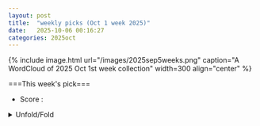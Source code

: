 ```yaml
---
layout: post
title:  "weekly picks (Oct 1 week 2025)"
date:   2025-10-06 00:16:27
categories: 2025oct
---
```


{% include image.html url="/images/2025sep5weeks.png" caption="A WordCloud of 2025 Oct 1st week collection" width=300 align="center" %}




===This week's pick===


* Score : 

<details id="myDetails">
  <summary> Unfold/Fold </summary>
  {% capture markdowncontent %}


---
10/10




1. **[2025 Physics Nobel](https://www.science.org/content/article/physics-nobel-awarded-macro-demonstration-quantum-effects?utm_source=sfmc&utm_medium=email&utm_content=alert&utm_campaign=SCIeToc&et_rid=34809302&et_cid=5756359)** Quantum effects in electrical circuits honored with Physics Nobel (Science)




1. **[science.aeb8208](https://www.science.org/doi/10.1126/science.aeb8208)** A light switch for a hidden order (Science)


1. **[science.adz5230](https://www.science.org/doi/10.1126/science.adz5230)** Photo-induced nonvolatile rewritable ferroaxial switching (Science)

1. **[science.adt9678](https://www.science.org/doi/10.1126/science.adt9678)** Anion sublattice design enables superionic conductivity in crystalline oxyhalides (Science)


1. **[s41567-025-03014-4](https://www.nature.com/articles/s41567-025-03014-4)** Strings and topological defects govern ordering kinetics in endothelial cell layers (Nature Physics)



1. **[s41598-025-20842-9](https://www.nature.com/articles/s41598-025-20842-9)** Magnetic tunnel junction made of abundant materials for memory and dynamic applications (Scientific Reports)








1. **[4vy2-8cnk](http://link.aps.org/doi/10.1103/4vy2-8cnk)** Exact Overlaps for All Integrable Matrix Product States of Rational Spin Chains (PRL)

1. **[g94p-7421](http://link.aps.org/doi/10.1103/g94p-7421)** Accelerating Quantum Relaxation via Temporary Reset: A Mpemba-Inspired Approach (PRL)

1. **[cqjw-kl8s](http://link.aps.org/doi/10.1103/cqjw-kl8s)** In the Shadow of the Hadamard Test: Using the Garbage State for Good and Further Modifications (PRL)

1. **[vzhk-cdc3](http://link.aps.org/doi/10.1103/vzhk-cdc3)** Universality of Stationary Entanglement in an Optomechanical System Driven by Non-Markovian Noise and Squeezed Light (PRL)

1. **[d8z6-x7pv](http://link.aps.org/doi/10.1103/d8z6-x7pv)** Parametric Drive of a Double Quantum Dot in a Cavity (PRL)

1. **[mldt-d59t](http://link.aps.org/doi/10.1103/mldt-d59t)** Disorder-Induced Strongly Correlated Photons in Waveguide QED (PRL)

1. **[ys1r-nns3](http://link.aps.org/doi/10.1103/ys1r-nns3)** Terahertz Surface Wave Compression for Low-Energy Electron Diffraction and Imaging (PRL)

1. **[gxdc-py56](http://link.aps.org/doi/10.1103/gxdc-py56)** Frustrated Frustration of Arrays with Four-Terminal Nb-Pt-Nb Josephson Junctions (PRL)

1. **[jysr-2dk1](http://link.aps.org/doi/10.1103/jysr-2dk1)** Uniaxial-Pressure Control of Excitonic Fluctuations and Monoclinic Distortions in Ta2NiSe5 (PRL)

1. **[vwd1-7r11](http://link.aps.org/doi/10.1103/vwd1-7r11)** Probing Nonlinear Spin Dynamics in Canted Easy-Plane Antiferromagnets Using Spin-Rectification Effects (PRL)

1. **[pywx-vxfh](http://link.aps.org/doi/10.1103/pywx-vxfh)** Possible Observation of Quadrupole Waves in Spin Nematics (PRL)

1. **[ycst-x8d5](http://link.aps.org/doi/10.1103/ycst-x8d5)** Comment on “Shell-Shaped Quantum Droplet in a Three-Component Ultracold Bose Gas” (PRL)

1. **[rkyy-m7hc](http://link.aps.org/doi/10.1103/rkyy-m7hc)** Erratum: Thermally Bianisotropic Metamaterials Induced by Spatial Asymmetry [Phys. Rev. Lett. <b>135</b>, 116303 (2025)] (PRL)

1. **[Physics.18.s128](http://link.aps.org/doi/10.1103/Physics.18.s128)** Twisted Bilayers Are Hard to Pin Down (Physics)







1. **[2510.07373v1](https://arxiv.org/abs/2510.07373)** Learning to predict superconductivity (arXiv)

1. **[2510.07383v1](https://arxiv.org/abs/2510.07383)** Emergent spacetime supersymmetry at 2D fractionalized quantum criticality (arXiv)

1. **[2510.07398v1](https://arxiv.org/abs/2510.07398)** Measuring intrinsic relaxation rates in superconductors using nonlinear response (arXiv)

1. **[2510.07410v1](https://arxiv.org/abs/2510.07410)** Superfluidity in Fermi systems within the framework of Density Functional Theory (arXiv)

1. **[2510.07412v1](https://arxiv.org/abs/2510.07412)** From two dimensions to wire networks in a dice-lattice Josephson array (arXiv)

1. **[2510.07461v1](https://arxiv.org/abs/2510.07461)** Quantum Filtering of Hydrogen Isotopes through Graphene (arXiv)

1. **[2510.07506v1](https://arxiv.org/abs/2510.07506)** Efficiency of the superconducting diode effect of pair-density-wave states in two-dimensional d-wave altermagnets (arXiv)

1. **[2510.07574v1](https://arxiv.org/abs/2510.07574)** Nonreciprocal Spin-Wave Dynamics in Crescent-Shaped Ferromagnetic Nanowires (arXiv)

1. **[2510.07640v1](https://arxiv.org/abs/2510.07640)** Low-Temperature Skyrmions and Spiral Reorientation Processes in Chiral Magnets with Cubic Anisotropy: Guidelines for Bridging Theory and Experiment (arXiv)

1. **[2510.07679v1](https://arxiv.org/abs/2510.07679)** Superconducting meander-line surface coil for NMR spectroscopy of nanoscale thin films (arXiv)

1. **[2510.07704v1](https://arxiv.org/abs/2510.07704)** Surface band-selective moire effect induces flat band in mixed-dimensional heterostructures (arXiv)

1. **[2510.07795v1](https://arxiv.org/abs/2510.07795)** Chiral Edge Excitations of Fractional Chern Insulators (arXiv)

1. **[2510.07826v1](https://arxiv.org/abs/2510.07826)** Phase-controlled quantum transport signatures in a quantum dot-Majorana hybrid ring system (arXiv)

1. **[2510.07831v1](https://arxiv.org/abs/2510.07831)** Three-Dimensional Electrostatic and Quantum-Confinement Modeling of Silicon Nanowire Double Quantum Dots (arXiv)

1. **[2510.07893v1](https://arxiv.org/abs/2510.07893)** On the decoherence of Majorana zero modes mediated by gapless fermions (arXiv)

1. **[2510.07916v1](https://arxiv.org/abs/2510.07916)** Topological Magnon-Plasmon Hybrids (arXiv)

1. **[2510.07970v1](https://arxiv.org/abs/2510.07970)** Atomically resolved electron reflectivity at a metal/semiconductor interface (arXiv)

1. **[2510.07973v1](https://arxiv.org/abs/2510.07973)** Magnetic-Field Control of Tomonaga-Luttinger Liquids in Ta2Pd3Te5 Edge States (arXiv)

1. **[2510.08014v1](https://arxiv.org/abs/2510.08014)** Gate Voltage Tunable Second Harmonic Generation in Mono- and Bi-layer Black Phosphene (arXiv)

1. **[2510.08063v1](https://arxiv.org/abs/2510.08063)** Far-field radiation of bulk, edge and corner eigenmodes from a finite 2D Su-Schrieffer-Heeger plasmonic lattice (arXiv)

1. **[2510.08064v1](https://arxiv.org/abs/2510.08064)** Surface-Localized Magnetic Order in RuO2 Thin Films Revealed by Low-Energy Muon Probes (arXiv)

1. **[2510.08110v1](https://arxiv.org/abs/2510.08110)** Unveiling Intrinsic Triplet Superconductivity in Noncentrosymmetric NbRe through Inverse Spin-Valve Effects (arXiv)

1. **[2510.08171v1](https://arxiv.org/abs/2510.08171)** Odd-frequency Pairing in Josephson Junctions Coupled by Magnetic Textures (arXiv)

1. **[2510.08194v1](https://arxiv.org/abs/2510.08194)** Electronic structures and superconductivity in Nd-doped La3Ni2O7 (arXiv)

1. **[2510.08220v1](https://arxiv.org/abs/2510.08220)** Dominant scattering mechanisms and mobility peak in cryogenic 2D electron transport in Silicon (110) confinement by high-k oxides (arXiv)

1. **[2510.08289v1](https://arxiv.org/abs/2510.08289)** Modified Monte Carlo method with the heat bath algorithm for a model cuprate (arXiv)

1. **[2510.08334v1](https://arxiv.org/abs/2510.08334)** Topological surface magnon-polariton in an insulating canted antiferromagnet (arXiv)

1. **[2510.08490v1](https://arxiv.org/abs/2510.08490)** Fractional quantum Hall states under density decoherence (arXiv)

1. **[2510.08557v1](https://arxiv.org/abs/2510.08557)** Classical to Quantum Diffusive Transport in Atomically Thin Semiconductors Capped with High-k Dielectric (arXiv)

1. **[2510.07381v1](https://arxiv.org/abs/2510.07381)** Strong interlayer coupling and chiral flat-band cascades in twisted bilayer gratings (arXiv)

1. **[2510.07385v1](https://arxiv.org/abs/2510.07385)** Quantum Resources in Non-Abelian Lattice Gauge Theories: Nonstabilizerness, Multipartite Entanglement, and Fermionic Non-Gaussianity (arXiv)

1. **[2510.07408v1](https://arxiv.org/abs/2510.07408)** TASI Lectures On Topological Field Theories And Differential Cohomology (arXiv)

1. **[2510.07465v1](https://arxiv.org/abs/2510.07465)** Ultrathin bismuth-yttrium iron garnet films with tunable and compensated magnetic anisotropy (arXiv)

1. **[2510.07717v1](https://arxiv.org/abs/2510.07717)** Probing Phase Diagrams of Ordered Two-Dimensional Ice (arXiv)

1. **[2510.07947v1](https://arxiv.org/abs/2510.07947)** Higher-order epitaxy: A pathway to suppressing structural instability and emergent superconductivity (arXiv)

1. **[2510.08499v1](https://arxiv.org/abs/2510.08499)** Quantum Probe Tomography (arXiv)











---
10/09

1. **[s41467-025-64000-1](https://www.nature.com/articles/s41467-025-64000-1)** Supramolecular networks with high shear stiffening enabled by metal ion-mediated hydrogen bonding enhancement strategy (Nature Communications)

1. **[s42005-025-02305-9](https://www.nature.com/articles/s42005-025-02305-9)** Accurate quantum-centric simulations of intermolecular interactions (Communications Physics)

1. **[s41563-025-02359-8](https://www.nature.com/articles/s41563-025-02359-8)** Relativistic Mott transition in twisted WSe<sub>2</sub> tetralayers (Nature Materials)

1. **[s41586-025-09578-8](https://www.nature.com/articles/s41586-025-09578-8)** Quantum-amplified global-phase spectroscopy on an optical clock transition (Nature)

1. **[d41586-025-03235-w](https://www.nature.com/articles/d41586-025-03235-w)** A quantum boost for ultra-precise clocks (Nature)





1. **[1csn-x1cx](http://link.aps.org/doi/10.1103/1csn-x1cx)** Role of Coherence for Quantum Computational Advantage (PRL)

1. **[jvbn-p38d](http://link.aps.org/doi/10.1103/jvbn-p38d)** Towards a Scalable Linear-Cavity Enhanced Warm-Vapor Photonic Quantum Memory (PRL)




1. **[rx8p-st39](http://link.aps.org/doi/10.1103/rx8p-st39)** Droplets Wicking in Thin Materials Exhibit Universal Drying Dynamics (PRL)

1. **[xbm4-37cf](http://link.aps.org/doi/10.1103/xbm4-37cf)** Voltage-Tuned Anomalous-Metal to Metal Transition in Hybrid Josephson Junction Arrays (PRL)

1. **[t6nt-qzws](http://link.aps.org/doi/10.1103/t6nt-qzws)** Quantum Response Theory and Momentum-Space Gravity (PRL)

1. **[hwpr-628r](http://link.aps.org/doi/10.1103/hwpr-628r)** Perturbed Nonlinear Evolution of Optical Soliton Gases: Growth and Decay in Integrable Turbulence (PRL)

1. **[bjq4-xnsy](http://link.aps.org/doi/10.1103/bjq4-xnsy)** Bridging-Induced Phase Separation and Loop Extrusion Drive Noise in Chromatin Transcription (PRL)



1. **[2510.06313v1](https://arxiv.org/abs/2510.06313)** Superconductivity of Incoherent Electrons near the Relativistic Mott Transition in Twisted Dirac Materials (arXiv)

1. **[2510.06435v1](https://arxiv.org/abs/2510.06435)** Hund's coupling assisted orbital-selective superconductivity in Ba1-xKxFe2As2 (arXiv)

1. **[2510.06438v1](https://arxiv.org/abs/2510.06438)** Many-Body Effects in a Molecular Quantum NAND Tree (arXiv)

1. **[2510.06443v1](https://arxiv.org/abs/2510.06443)** Phonon Hall Viscosity and the Intrinsic Thermal Hall Effect of alpha-RuCl3 (arXiv)

1. **[2510.06451v1](https://arxiv.org/abs/2510.06451)** Kekule Superconductivity in Twisted Magic Angle Bilayer Graphene (arXiv)

1. **[2510.06555v1](https://arxiv.org/abs/2510.06555)** Twisted locality-preserving automorphisms, anomaly index, and generalized Lieb-Schultz-Mattis theorems with anti-unitary symmetries (arXiv)

1. **[2510.06570v1](https://arxiv.org/abs/2510.06570)** Topological Hall Effect in PrSb2 (arXiv)

1. **[2510.06580v1](https://arxiv.org/abs/2510.06580)** Nonlinear Optical Response in Pseudo-Hermitian Systems at Steady State (arXiv)

1. **[2510.06591v1](https://arxiv.org/abs/2510.06591)** Interband optical conductivity in two-dimensional semi-Dirac bands tilting along the quadratic dispersion (arXiv)

1. **[2510.06618v1](https://arxiv.org/abs/2510.06618)** Intrinsic ultrafast edge photocurrent dynamics in WTe2 driven by broken crystal symmetry (arXiv)

1. **[2510.06682v1](https://arxiv.org/abs/2510.06682)** Berezinskii-Kosterlitz-Thouless quantum transition in 2 dimensions (arXiv)

1. **[2510.06862v1](https://arxiv.org/abs/2510.06862)** Signatures of broken symmetries in the excitations of a periodic 2DEG coupled to a cylindrical photon cavity (arXiv)

1. **[2510.06894v1](https://arxiv.org/abs/2510.06894)** Field-Induced SIT in Disordered 2D Electron systems: The case of amorphous Indium-Oxide thin films (arXiv)

1. **[2510.07001v1](https://arxiv.org/abs/2510.07001)** Magnetic-Field-Induced Geometric Response of Mean-Field Projectors: Streda Formula and Orbital Magnetization (arXiv)

1. **[2510.07020v1](https://arxiv.org/abs/2510.07020)** Thermal gradient-driven skyrmion dynamics with near-zero skyrmion Hall angle (arXiv)

1. **[2510.07023v1](https://arxiv.org/abs/2510.07023)** Simulating Topological Order on Quantum Processors (arXiv)

1. **[2510.07214v1](https://arxiv.org/abs/2510.07214)** Topology of the generalized Brillouin zone of one-dimensional models (arXiv)

1. **[2510.07229v1](https://arxiv.org/abs/2510.07229)** Electrical and thermal magnetotransport and the Wiedemann-Franz law in semimetals with electron-electron scattering (arXiv)

1. **[2510.07279v1](https://arxiv.org/abs/2510.07279)** Tangent space Krylov computation of real-frequency spectral functions: Influence of density-assisted hopping on 2D Mott physics (arXiv)

1. **[2510.06338v1](https://arxiv.org/abs/2510.06338)** Beyond the non-Hermitian skin effect: scaling-controlled topology from Exceptional-Bound Bands (arXiv)

1. **[2510.06808v1](https://arxiv.org/abs/2510.06808)** Ground state magnetic structure of Mn3Sn (arXiv)

1. **[2510.07125v1](https://arxiv.org/abs/2510.07125)** Preparation of initial states with open and periodic boundary conditions on quantum devices using matrix product states (arXiv)

1. **[2510.07139v1](https://arxiv.org/abs/2510.07139)** Entangling remote qubits through a two-mode squeezed reservoir (arXiv)




---
10/08



 1. **[2510.05209v1](https://arxiv.org/abs/2510.05209)** Vestigial d-wave charge-4e Superconductivity from Bidirectional Pair Density Waves (arXiv)

1. **[2510.05224v1](https://arxiv.org/abs/2510.05224)** Superfluid weight in disordered flat-band superconductors as a competition between localization functionals (arXiv)

1. **[2510.05226v1](https://arxiv.org/abs/2510.05226)** Spin-spiral instability of the Nagaoka ferromagnet in the crossover between square and triangular lattices (arXiv)

1. **[2510.05227v1](https://arxiv.org/abs/2510.05227)** TeMFpy: a Python library for converting fermionic mean-field states into tensor networks (arXiv)

1. **[2510.05230v1](https://arxiv.org/abs/2510.05230)** Boundary criticality in two-dimensional correlated topological superconductors (arXiv)

1. **[2510.05234v1](https://arxiv.org/abs/2510.05234)** Emergence of nematic loop-current bond order in vanadium Kagome metals (arXiv)

1. **[2510.05242v1](https://arxiv.org/abs/2510.05242)** Variational and field-theoretical approach to exciton-exciton interactions and biexcitons in semiconductors (arXiv)

1. **[2510.05250v1](https://arxiv.org/abs/2510.05250)** Semiconductor Meta-Graphene and Valleytronics (arXiv)

1. **[2510.05265v1](https://arxiv.org/abs/2510.05265)** Topological Protection in a Landau Flat Band at nu=7/11, a Candidate Filling Factor for Unconventional Correlations (arXiv)

1. **[2510.05301v1](https://arxiv.org/abs/2510.05301)** Switchable spin-photon coupling with hole spins in single-quantum dots (arXiv)

1. **[2510.05348v1](https://arxiv.org/abs/2510.05348)** Dynamics of quantum measurement via electron transport in quantum dot systems: many-particle wavefunction approach (arXiv)

1. **[2510.05349v1](https://arxiv.org/abs/2510.05349)** Investigation of the Effect of Thermal-Induced Atomic Motion on the Conductance of Copper Thin Films (arXiv)

1. **[2510.05401v1](https://arxiv.org/abs/2510.05401)** Quantum oscillations and anisotropic magnetoresistance in the quasi-two-dimensional Dirac nodal line superconductor YbSb2 (arXiv)

1. **[2510.05473v1](https://arxiv.org/abs/2510.05473)** Cryogenic growth of aluminum: structural morphology, optical properties, superconductivity and microwave dielectric loss (arXiv)

1. **[2510.05543v1](https://arxiv.org/abs/2510.05543)** Probing orbital currents through inverse orbital Hall and Rashba effects (arXiv)

1. **[2510.05618v1](https://arxiv.org/abs/2510.05618)** Engineering Magnetic States and Magnetoresistance in Bisegmented Co-Ni Jellyfish Nanowires via Interplay of Shape and Magnetocrystalline Anisotropies (arXiv)

1. **[2510.05653v1](https://arxiv.org/abs/2510.05653)** Valley-dependent topological interface states in biased armchair nanoribbons in gapless graphene (arXiv)

1. **[2510.05655v1](https://arxiv.org/abs/2510.05655)** Liquid-gas analog multicriticality in a frustrated Ising bilayer (arXiv)

1. **[2510.05730v1](https://arxiv.org/abs/2510.05730)** Signatures of superconducting Higgs mode in irradiated Josephson junctions (arXiv)

1. **[2510.05772v1](https://arxiv.org/abs/2510.05772)** Giant and robust Josephson diode effect in multiband topological nanowires (arXiv)

1. **[2510.05866v1](https://arxiv.org/abs/2510.05866)** Measurement of the Quantum Capacitance Between Two Metallic Electrodes (arXiv)

1. **[2510.05908v1](https://arxiv.org/abs/2510.05908)** Hidden phonon-assisted charge density wave transition in BaFe2Al9 revealed by ultrafast optical spectroscopy (arXiv)

1. **[2510.05910v1](https://arxiv.org/abs/2510.05910)** Superconducting Nanowire Single Photon Detectors based on NbRe nitride ultrafilms (arXiv)

1. **[2510.05974v1](https://arxiv.org/abs/2510.05974)** Metastability of the Topological Magnetic Orders in the Chiral Antiferromagnet EuPtSi (arXiv)

1. **[2510.05988v1](https://arxiv.org/abs/2510.05988)** Commensurate-incommensurate Mott transition without magnetic field: emergence of nematic Luttinger liquid in XXZ chain (arXiv)

1. **[2510.06086v1](https://arxiv.org/abs/2510.06086)** Identifying chiral topological order in microscopic spin models by modular commutator (arXiv)

1. **[2510.06109v1](https://arxiv.org/abs/2510.06109)** Phase-induced switching of ferromagnetic insulators in Josephson spin valves (arXiv)

1. **[2510.06168v1](https://arxiv.org/abs/2510.06168)** Frieze charge-stripes in a correlated kagome superconductor CsCr_3Sb_5 (arXiv)

1. **[2510.05346v1](https://arxiv.org/abs/2510.05346)** Exact Quench Dynamics from Thermal Pure Quantum States (arXiv)

1. **[2510.05502v1](https://arxiv.org/abs/2510.05502)** Full counting statistics of electron-photon hybrid systems: Joint statistics and fluctuation symmetry (arXiv)

1. **[2510.05853v1](https://arxiv.org/abs/2510.05853)** Hayden--Preskill Model via Local Quenches (arXiv)

1. **[2510.05897v1](https://arxiv.org/abs/2510.05897)** Hybrid quantum-classical analog simulation of two-dimensional Fermi-Hubbard models with neutral atoms (arXiv)

1. **[2510.06004v1](https://arxiv.org/abs/2510.06004)** Magnon-Magnon Interaction Induced by Dynamic Coupling in a Hybrid Magnonic Crystal (arXiv)

1. **[2510.06027v1](https://arxiv.org/abs/2510.06027)** Fermionic versus Spin Baths in non-Interacting Transport Models (arXiv)

1. **[2510.06076v1](https://arxiv.org/abs/2510.06076)** Universal super-resolution framework for imaging of quantum dots (arXiv)

1. **[2510.06144v1](https://arxiv.org/abs/2510.06144)** Connections between Richardson-Gaudin States, Perfect-Pairing, and Pair Coupled-Cluster Theory (arXiv)



---
10/07



1. **[7g55-lpff](http://link.aps.org/doi/10.1103/7g55-lpff)** Nonequilibrium Critical Scaling of a Squeezing Phase Transition (PRL)

1. **[38gb-h7wv](http://link.aps.org/doi/10.1103/38gb-h7wv)** Counting the Ground State Degeneracy by Evolution Methods (PRL)

1. **[7wrk-p6gl](http://link.aps.org/doi/10.1103/7wrk-p6gl)** Experimental Efficient Source-Independent Quantum Secret Sharing against Coherent Attacks (PRL)

1. **[48rk-sxfs](http://link.aps.org/doi/10.1103/48rk-sxfs)** Probing Dipolar Interactions between Rydberg Atoms and Ultracold Polar Molecules (PRL)

1. **[svsd-9mj3](http://link.aps.org/doi/10.1103/svsd-9mj3)** Series of Molecularlike Doubly Excited States of a Quasi-Three-Body Coulomb System (PRL)

1. **[v7gw-xy36](http://link.aps.org/doi/10.1103/v7gw-xy36)** Self-Bound Superfluid Membranes and Monolayer Crystals of Ultracold Polar Molecules (PRL)

1. **[y14n-44h3](http://link.aps.org/doi/10.1103/y14n-44h3)** Multiplexed Scanning Microscopy with Dual-Qubit Spin Sensors (PRL)

1. **[22l6-jmw7](http://link.aps.org/doi/10.1103/22l6-jmw7)** Resolving Elementary Steps of Vapor-Phase Dealloying via <i>In Situ</i> Transmission Electron Microscopy (PRL)

1. **[fv52-pd3h](http://link.aps.org/doi/10.1103/fv52-pd3h)** Electronic Correlations in Rhombohedral Graphene at Atomic Scale (PRL)

1. **[ms3x-pjsk](http://link.aps.org/doi/10.1103/ms3x-pjsk)** Quantum Oscillations in the Heat Capacity of Kondo Insulator YbB12 (PRL)

1. **[gspf-b9n2](http://link.aps.org/doi/10.1103/gspf-b9n2)** Strongly Inhomogeneous Spin Dynamics Induced by Ultrashort Laser Pulses with a Gradient Intensity Profile (PRL)

1. **[zbbr-5mgv](http://link.aps.org/doi/10.1103/zbbr-5mgv)** Twist Engineering of Anisotropic Excitonic and Optical Properties of a Two-Dimensional Magnetic Semiconductor (PRL)

1. **[lj4r-dcb7](http://link.aps.org/doi/10.1103/lj4r-dcb7)** Nearly Temperature-Independent Gate-Electric-Field-Driven Lateral Migration of Electrons in Si3N4 Charge Trap Layer of Flash Memory Devices (PRL)

1. **[m3dy-53yc](http://link.aps.org/doi/10.1103/m3dy-53yc)** Motility-Induced Crystallization and Rotating Crystallites (PRL)



1. **[2510.03322v1](https://arxiv.org/abs/2510.03322)** Proper Theory of Magnon Orbital Angular Momentum (arXiv)

1. **[2510.03347v1](https://arxiv.org/abs/2510.03347)** Electron-beam-induced Contactless Manipulation of Interlayer Twist in van der Waals Heterostructures (arXiv)

1. **[2510.03406v1](https://arxiv.org/abs/2510.03406)** Spin-orbit coupling and the Edelstein effect at conducting ferroelectric domain walls (arXiv)

1. **[2510.03575v1](https://arxiv.org/abs/2510.03575)** High-spin magnetic ground states of neutral dopant clusters in semiconductors (arXiv)

1. **[2510.03736v1](https://arxiv.org/abs/2510.03736)** Anomalous Fraunhofer patterns in Cd3As2 Josephson Junctions (arXiv)

1. **[2510.03756v1](https://arxiv.org/abs/2510.03756)** Insulating transport in anisotropic metals: breakdown of Drude transport and the puzzling c-axis resistivity of Sr2RuO4 and other layered oxides (arXiv)

1. **[2510.03841v1](https://arxiv.org/abs/2510.03841)** Quantized Piezospintronic Effect in Moire Systems (arXiv)

1. **[2510.03889v1](https://arxiv.org/abs/2510.03889)** Lattice Translation Modulated Symmetries and TFTs (arXiv)

1. **[2510.03967v1](https://arxiv.org/abs/2510.03967)** Higher-form entanglement asymmetry and topological order (arXiv)

1. **[2510.03981v1](https://arxiv.org/abs/2510.03981)** Coupling a ^{73Ge nuclear spin to an electrostatically defined quantum dot (arXiv)

1. **[2510.03983v1](https://arxiv.org/abs/2510.03983)** Fractional quantum Hall state at nu = 1/2 with energy gap up to 6 K, and possible transition from one- to two-component state (arXiv)

1. **[2510.03985v1](https://arxiv.org/abs/2510.03985)** Effective linear response in non-equilibrium anyonic systems (arXiv)

1. **[2510.04121v1](https://arxiv.org/abs/2510.04121)** Quantum Linear Magnetoresistance: A Modern Perspective (arXiv)

1. **[2510.04132v1](https://arxiv.org/abs/2510.04132)** Ground state and excitations of quasiperiodic 1D narrow-band moire systems: a mean field approach (arXiv)

1. **[2510.04149v1](https://arxiv.org/abs/2510.04149)** More bridging ligands activate direct exchange: the case of anisotropic Kitaev effective magnetic interactions (arXiv)

1. **[2510.04224v1](https://arxiv.org/abs/2510.04224)** Variation Monte Carlo Study on the bilayer t-J_\parallel-J_\perp model for La3Ni2O7 (arXiv)

1. **[2510.04266v1](https://arxiv.org/abs/2510.04266)** Optical conductivity and band gap in the double-Weyl candidate SrSi2 at ambient pressure (arXiv)

1. **[2510.04279v1](https://arxiv.org/abs/2510.04279)** Classification of Weyl point trajectories in multi-terminal Josephson junctions (arXiv)

1. **[2510.04287v1](https://arxiv.org/abs/2510.04287)** Novel family of near-room-temperature compensated itinerant pyrochlore ferrimagnets, R{In}}{Co4 (R= Dy-Tm) (arXiv)

1. **[2510.04326v1](https://arxiv.org/abs/2510.04326)** Integrable Floquet Time Crystals in One Dimension (arXiv)

1. **[2510.04330v1](https://arxiv.org/abs/2510.04330)** Spin-wave propagation at low temperatures in YIG thin films on YSGG substrates (arXiv)

1. **[2510.04344v1](https://arxiv.org/abs/2510.04344)** Defects in hexagonal boron nitride for quantum technologies (arXiv)

1. **[2510.04431v1](https://arxiv.org/abs/2510.04431)** Systematic evolution of superconducting pairing strength and Seebeck coefficients in correlated infinite-layer La1-xSrxNiO2 (arXiv)

1. **[2510.04657v1](https://arxiv.org/abs/2510.04657)** Pronounced orbital-selective electron-electron correlation and electron-phonon coupling in V2Se2O (arXiv)

1. **[2510.04679v1](https://arxiv.org/abs/2510.04679)** Non-resonant spin injection of exciton-polaritons with halide perovskites at room temperature (arXiv)

1. **[2510.04699v1](https://arxiv.org/abs/2510.04699)** Stability of graphene hyperbolic pseudospheres under harsh conditions (arXiv)

1. **[2510.04700v1](https://arxiv.org/abs/2510.04700)** Repulsive-Interaction-Driven Topological Superconductivity in a Landau Level Coupled to an s-Wave Superconductor (arXiv)

1. **[2510.04756v1](https://arxiv.org/abs/2510.04756)** Finite temperature dopant-induced spin reorganization explored via tensor networks in the two-dimensional t-J model (arXiv)

1. **[2510.04793v1](https://arxiv.org/abs/2510.04793)** Refined spin Hamiltonian on the Cairo pentagonal lattice of Bi2Fe4O9 (arXiv)

1. **[2510.04804v1](https://arxiv.org/abs/2510.04804)** Systematic cRPA study of two-dimensional MA2Z4 materials: From unconventional screening to correlation-driven instabilities (arXiv)

1. **[2510.04824v1](https://arxiv.org/abs/2510.04824)** Experimental observation of frustration and large anomalous Nernst effect in metallo-molecular spin Kondo lattice interfaces (arXiv)

1. **[2510.04830v1](https://arxiv.org/abs/2510.04830)** Anyon interactions in the Chern--Simons--Landau--Ginzburg model of the fractional quantum Hall effect (arXiv)

1. **[2510.04845v1](https://arxiv.org/abs/2510.04845)** Magnetic Moment Fragmentation in an All-in-All-out Pyrochlore Nd2Sn2O7 (arXiv)

1. **[2510.04907v1](https://arxiv.org/abs/2510.04907)** Variational optimization of projected entangled-pair states on the triangular lattice (arXiv)

1. **[2510.04925v1](https://arxiv.org/abs/2510.04925)** The two conduction bands of monolayer CrSBr on Au (arXiv)

1. **[2510.04959v1](https://arxiv.org/abs/2510.04959)** Fermionic influence superoperator for transport through Majorana zero modes (arXiv)

1. **[2510.05018v1](https://arxiv.org/abs/2510.05018)** Controlling an altermagnetic spin density wave in the kagome magnet CsCr3Sb5 (arXiv)

1. **[2510.05019v1](https://arxiv.org/abs/2510.05019)** Emergent Electronic Flat Bands Through Dislocation Defect Phase Patterning: Effective One-Dimensional Model (arXiv)

1. **[2510.05088v1](https://arxiv.org/abs/2510.05088)** Casimir Stabilization of Fluctuating Electronic Nematic Order (arXiv)

1. **[2510.03530v1](https://arxiv.org/abs/2510.03530)** Bloch Oscillations and Landau-Zener Transitions in Flat-Band Lattices with Quadratic and Linear Band Touchings (arXiv)

1. **[2510.03977v1](https://arxiv.org/abs/2510.03977)** A van der Waals material exhibiting room temperature broken inversion symmetry with ferroelectricity (arXiv)

1. **[2510.04062v1](https://arxiv.org/abs/2510.04062)** Approaching the scaling limit of transport through lattices with dephasing (arXiv)

1. **[2510.04148v1](https://arxiv.org/abs/2510.04148)** Right-eigenstate-based approach to non-Hermitian superfluidity with two-body loss (arXiv)

1. **[2510.04164v1](https://arxiv.org/abs/2510.04164)** Clifford Circuits Augmented Grassmann Matrix Product States (arXiv)

1. **[2510.04361v1](https://arxiv.org/abs/2510.04361)** Spatially focused magnetic hyperthermia: comparison of MRSh and sLLG equations (arXiv)

1. **[2510.04381v1](https://arxiv.org/abs/2510.04381)** On the Origin of Carrier Loss in Mg-Doped N-Polar GaN (arXiv)

1. **[2510.04453v1](https://arxiv.org/abs/2510.04453)** Lovasz Meets Lieb-Schultz-Mattis: Complexity in Approximate Quantum Error Correction (arXiv)

1. **[2510.04518v1](https://arxiv.org/abs/2510.04518)** Continuum Model of Isospectrally Patterned Lattices (arXiv)

1. **[2510.04752v1](https://arxiv.org/abs/2510.04752)** Correlative Analysis of Iron-Driven Structural, Optical, and Magnetic Properties in Natural Biotite Crystals (arXiv)

1. **[2510.04795v1](https://arxiv.org/abs/2510.04795)** Mixed-precision ab initio tensor network state methods adapted for NVIDIA Blackwell technology via emulated FP64 arithmetic (arXiv)

1. **[2510.04940v1](https://arxiv.org/abs/2510.04940)** Surface Acoustic Wave Gas Sensors: Innovations in Functional Materials, Sensing Dynamics, and Signal Analysis (arXiv)







---
10/06



1. **[s41467-025-63908-y](https://www.nature.com/articles/s41467-025-63908-y)** Late-stage direct double borylation of B/N-based multi-resonance framework enables high-performance ultra-narrowband deep-blue organic light-emitting diodes (Nature Communications)







1. **[2510.02413v1](https://arxiv.org/abs/2510.02413)** Unusual spin-triplet superconductivity in monolayer graphene (arXiv)

1. **[2510.02429v1](https://arxiv.org/abs/2510.02429)** Uncovering origins of heterogeneous superconductivity in La3Ni2O7 using quantum sensors (arXiv)

1. **[2510.02444v1](https://arxiv.org/abs/2510.02444)** Four Moire materials at One Magic Angle in Helical Quadrilayer Graphene (arXiv)

1. **[2510.02460v1](https://arxiv.org/abs/2510.02460)** Detecting quantum spin liquid on Kitaev model through a superconducting junction (arXiv)

1. **[2510.02474v1](https://arxiv.org/abs/2510.02474)** Vestigial pairing from fluctuating magnetism and triplet superconductivity (arXiv)

1. **[2510.02521v1](https://arxiv.org/abs/2510.02521)** Symmetry in magnetoelectric electromagnetism and magnetoelectric meta-atoms (arXiv)

1. **[2510.02574v1](https://arxiv.org/abs/2510.02574)** A Physical Unclonable Function Based on Variations of Write Times in STT-MRAM due to Manufacturing Defects (arXiv)

1. **[2510.02593v2](https://arxiv.org/abs/2510.02593)** Spin-dependent orbital selectivity and partial Kondo-screening in magnetically ordered Hund's metal (arXiv)

1. **[2510.02644v1](https://arxiv.org/abs/2510.02644)** Ginzburg-Landau theory of spin pumping through an antiferromagnetic layer near the Neel temperature (arXiv)

1. **[2510.02661v1](https://arxiv.org/abs/2510.02661)** Classification of electromagnetic responses by quantum geometry (arXiv)

1. **[2510.02684v1](https://arxiv.org/abs/2510.02684)** Weak localization and antilocalization corrections to nonlinear transport: a semiclassical Boltzmann treatment (arXiv)

1. **[2510.02697v1](https://arxiv.org/abs/2510.02697)** Spectroscopic evidence of Kondo resonance in 3d van der Waals ferromagnets (arXiv)

1. **[2510.02777v1](https://arxiv.org/abs/2510.02777)** Magnetocaloric effect for the altermagnetic candidate MnTe (arXiv)

1. **[2510.02794v1](https://arxiv.org/abs/2510.02794)** Using Landau quantization to probe disorder in semiconductor heterostructures (arXiv)

1. **[2510.02923v1](https://arxiv.org/abs/2510.02923)** Highly-Linear Proximity-Based Bi-SQUID Operating above 4 K (arXiv)

1. **[2510.02935v1](https://arxiv.org/abs/2510.02935)** Dissipation properties of anomalous Hall effect: intrinsic vs. extrinsic magnetic materials (arXiv)

1. **[2510.03010v1](https://arxiv.org/abs/2510.03010)** Deconstruction of the anisotropic magnetic interactions from spin-entangled optical excitations in van der Waals antiferromagnets (arXiv)

1. **[2510.03018v1](https://arxiv.org/abs/2510.03018)** Modeling Quantum Geometry for Fractional Chern Insulators with unsupervised learning (arXiv)

1. **[2510.03099v2](https://arxiv.org/abs/2510.03099)** Polarization dependence of spin-electric transitions in molecular exchange qubits (arXiv)

1. **[2510.03125v1](https://arxiv.org/abs/2510.03125)** Spatial uniformity of g-tensor and spin-orbit interaction in germanium hole spin qubits (arXiv)

1. **[2510.03188v1](https://arxiv.org/abs/2510.03188)** Nonsymmorphic symmetry protected hourglass Dirac chain topology and conventional superconductivity in ZrIrGe (arXiv)

1. **[2510.02428v1](https://arxiv.org/abs/2510.02428)** Utility-Scale Quantum State Preparation: Classical Training using Pauli Path Simulation (arXiv)

1. **[2510.02451v1](https://arxiv.org/abs/2510.02451)** Slow-phonon control of spin Edelstein effect in Rashba d-wave altermagnets (arXiv)

1. **[2510.02452v1](https://arxiv.org/abs/2510.02452)** Spin polarization engineering in d-wave altermagnets (arXiv)

1. **[2510.03052v1](https://arxiv.org/abs/2510.03052)** Ultrafast dynamics of coherent exciton-polaritons in van der Waals semiconductor metasurfaces (arXiv)

1. **[2510.03054v1](https://arxiv.org/abs/2510.03054)** Electrically modulated light-emitting diodes driven by resonant and antiresonant tunneling between Cr2Ge2Te6 electrodes (arXiv)

1. **[2510.03113v1](https://arxiv.org/abs/2510.03113)** Bounds on Atomistic Disorder for Scalable Electron Shuttling (arXiv)








  {% endcapture %}
  {{ markdowncontent | markdownify }}
 </details>

<style>
  details {
    margin: 10px 0;
  }
  summary {
    cursor: pointer;
  }


</style>


<script>
  // Wait for the DOM to be fully loaded
  document.addEventListener('DOMContentLoaded', () => {
    const details = document.getElementById('myDetails');

    // Restore the state from localStorage
    if (localStorage.getItem('detailsOpen') === 'true') {
      details.setAttribute('open', '');
    }

    // Save the state when the details element is toggled
    details.addEventListener('toggle', () => {
      localStorage.setItem('detailsOpen', details.open);
    });
  });
</script>